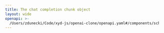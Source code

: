 ```yaml
---
title: The chat completion chunk object
layout: wide
openapi: >-
  /Users/zdunecki/Code/xyd-js/openai-clone/openapi.yaml#/components/schemas/CreateChatCompletionStreamResponse
---
```


